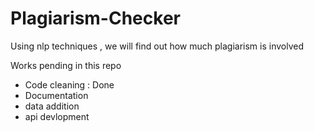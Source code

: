 # Plagiarism-Checker
Using nlp techniques , we will find out how much plagiarism is involved

Works pending in this repo 
- Code cleaning : Done    
- Documentation     
- data addition    
- api devlopment   
 
